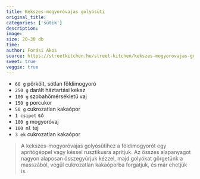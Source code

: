 ```yaml
---
title: Kekszes-mogyoróvajas golyósüti
original_title: 
categories: ['sütik'] 
description: 
image: 
size: 20-30 db
time: 
author: Forási Ákos 
source: https://streetkitchen.hu/street-kitchen/kekszes-mogyorovajas-golyosuti/
sweet: true
veggie: true
---
```


* `60 g` pörkölt, sótlan földimogyoró
* `250 g` darált háztartási keksz
* `100 g` szobahőmérsékletű vaj
* `150 g` porcukor
* `50 g` cukrozatlan kakaópor
* `1 csipet` só
* `100 g` mogyoróvaj
* `100 ml` tej
* `3 ek` cukrozatlan kakaópor

>A kekszes-mogyoróvajas golyósütihez a földimogyorót egy aprítógéppel vagy késsel rusztikusra aprítjuk. Az összes alapanyagot nagyon alaposan összegyúrjuk kézzel, majd golyókat görgetünk a masszából, végül cukrozatlan kakaóporba forgatjuk, és már ehetjük is.
